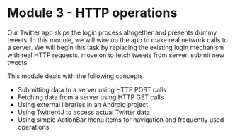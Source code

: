 # Module 3 - HTTP operations

Our Twitter app skips the login process altogether and presents dummy tweets. In this module, we will wire up the app to make real network calls to a server. We will begin this task by replacing the existing login mechanism with real HTTP requests, move on to fetch tweets from server, submit new tweets

This module deals with the following concepts

* Submitting data to a server using HTTP POST calls
* Fetching data from a server using HTTP GET calls
* Using external libraries in an Android project
* Using Twitter4J to access actual Twitter data
* Using simple ActionBar menu items for navigation and frequently used operations